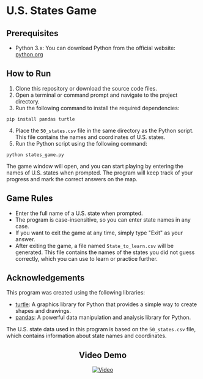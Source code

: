 </head>
<body>
    <h1>U.S. States Game</h1>
    <h2>Prerequisites</h2>
<ul>
    <li>Python 3.x: You can download Python from the official website: <a href="https://www.python.org/downloads/">python.org</a></li>
</ul>

<h2>How to Run</h2>
<ol>
    <li>Clone this repository or download the source code files.</li>
    <li>Open a terminal or command prompt and navigate to the project directory.</li>
    <li>Run the following command to install the required dependencies:</li>
</ol>
<code>pip install pandas turtle</code>
<ol start="4">
    <li>Place the <code>50_states.csv</code> file in the same directory as the Python script. This file contains the names and coordinates of U.S. states.</li>
    <li>Run the Python script using the following command:</li>
</ol>
<code>python states_game.py</code>
<p>The game window will open, and you can start playing by entering the names of U.S. states when prompted. The program will keep track of your progress and mark the correct answers on the map.</p>

<h2>Game Rules</h2>
<ul>
    <li>Enter the full name of a U.S. state when prompted.</li>
    <li>The program is case-insensitive, so you can enter state names in any case.</li>
    <li>If you want to exit the game at any time, simply type "Exit" as your answer.</li>
    <li>After exiting the game, a file named <code>State_to_learn.csv</code> will be generated. This file contains the names of the states you did not guess correctly, which you can use to learn or practice further.</li>
</ul>

<h2>Acknowledgements</h2>
<p>This program was created using the following libraries:</p>
<ul>
    <li><a href="https://docs.python.org/3/library/turtle.html">turtle</a>: A graphics library for Python that provides a simple way to create shapes and drawings.</li>
    <li><a href="https://pandas.pydata.org/">pandas</a>: A powerful data manipulation and analysis library for Python.</li>
</ul>
<p>The U.S. state data used in this program is based on the <code>50_states.csv</code> file, which contains information about state names and coordinates.</p>
<h2 align="center">Video Demo</h2>
<p align="center">
    <a href="https://youtu.be/KEGTp0fmi3g">
        <img src="https://img.youtube.com/vi/KEGTp0fmi3g/0.jpg" alt="Video">
    </a>
</p>
</body>
</html>
